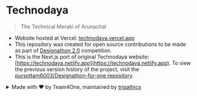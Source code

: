 # Technodaya

> The Technical Meraki of Arunachal

* Website hosted at Vercel: [technodaya.vercel.app](https://technodaya.vercel.app)
* This repository was created for open source contributions to be made as part of [Designathon 2.0](https://github.com/Pursottam6003/technodaya/wiki) competition.
* This is the Next.js port of original Technodaya website: [https://technodaya.netlify.app](https://technodaya.netlify.app). To view the previous version history of the project, visit the [pursottam6003/Designathon-for-one repository](https://github.com/pursottam6003/Designathon-for-one).

<details>
  <summary>Made with ❤️ by Team4One, maintained by <a href="https://github.com/tripathics">tripathics</a></summary>
  <ul>
    <li><a href="https://github.com/tripathics">tripathics</a></li>
    <li><a href="https://github.com/pursottam6003">pursottam6003</a></li>
    <li><a href="https://github.com/daknya">daknya</a></li>
  </ul>
</details>
